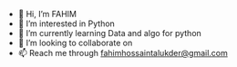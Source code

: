 - 👋 Hi, I’m FAHIM
- 👀 I’m interested in Python
- 🌱 I’m currently learning Data and algo for python
- 💞️ I’m looking to collaborate on 
- 📫 Reach me through fahimhossaintalukder@gmail.com

<!---
FAHIMplus/FAHIMplus is a ✨ special ✨ repository because its `README.md` (this file) appears on your GitHub profile.
You can click the Preview link to take a look at your changes.
--->
